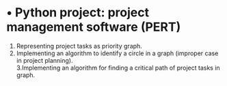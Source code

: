 # •	Python project: project management software (PERT)  
 1. Representing project tasks as priority graph.    
 2. Implementing an algorithm to identify a circle in a graph (improper case in project planning).  
 3.Implementing an algorithm for finding a critical path of project tasks in graph.    
